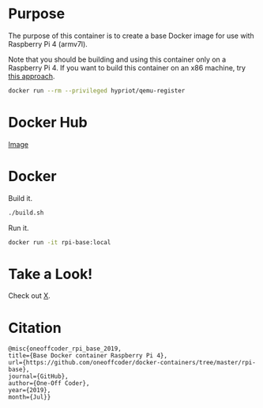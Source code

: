 # Purpose

The purpose of this container is to create a base Docker image for use with Raspberry Pi 4 (armv7l).

Note that you should be building and using this container only on a Raspberry Pi 4. If you want to build this container on an x86 machine, try [this approach](https://blog.hypriot.com/post/docker-intel-runs-arm-containers/).

```bash
docker run --rm --privileged hypriot/qemu-register
```

# Docker Hub

[Image](https://hub.docker.com/r/oneoffcoder/rpi-base)

# Docker

Build it.

```bash
./build.sh
```

Run it.

```bash
docker run -it rpi-base:local
```

# Take a Look!

Check out [X](https://X).

# Citation

```
@misc{oneoffcoder_rpi_base_2019, 
title={Base Docker container Raspberry Pi 4}, 
url={https://github.com/oneoffcoder/docker-containers/tree/master/rpi-base}, 
journal={GitHub},
author={One-Off Coder}, 
year={2019}, 
month={Jul}}
```
